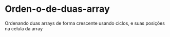 # Orden-o-de-duas-array
Ordenando duas arrays de forma crescente usando ciclos, e suas posições na celula da array
